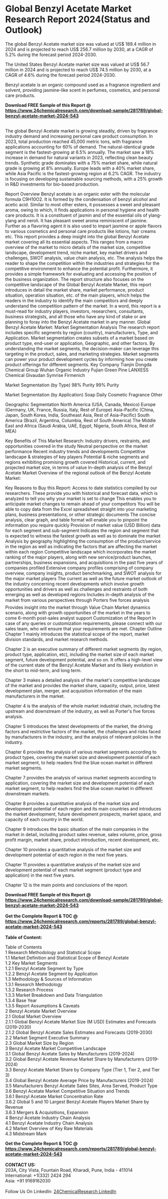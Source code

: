 <h1>Global Benzyl Acetate Market Research Report 2024(Status and Outlook)</h1><p>The global Benzyl Acetate market size was valued at US$ 189.4 million in 2024 and is projected to reach US$ 256.7 million by 2030, at a CAGR of 5.2% during the forecast period 2024-2030.</p><p>
The United States Benzyl Acetate market size was valued at US$ 56.7 million in 2024 and is projected to reach US$ 74.5 million by 2030, at a CAGR of 4.6% during the forecast period 2024-2030.</p><p>
Benzyl acetate is an organic compound used as a fragrance ingredient and solvent, providing jasmine-like scent in perfumes, cosmetics, and personal care products.</p><div><b>Download FREE Sample of this Report @ 
            <a href="https://www.24chemicalresearch.com/download-sample/281789/global-benzyl-acetate-market-2024-543">
            https://www.24chemicalresearch.com/download-sample/281789/global-benzyl-acetate-market-2024-543</a></b></div><br><p>
The global Benzyl Acetate market is growing steadily, driven by fragrance industry demand and increasing personal care product consumption. In 2023, total production reached 45,000 metric tons, with fragrance applications accounting for 60% of demand. The natural-identical grade segment is the fastest-growing at 6.5% annually. The market saw a 18% increase in demand for natural variants in 2023, reflecting clean beauty trends. Synthetic grade dominates with a 75% market share, while natural grade is growing at 8% annually. Europe leads with a 40% market share, while Asia Pacific is the fastest-growing region at 6.2% CAGR. The industry is focusing on developing sustainable sourcing methods, with a 25% growth in R&amp;D investments for bio-based production.</p><p>
Report Overview
 Benzyl acetate is an organic ester with the molecular formula C9H10O2. It is formed by the condensation of benzyl alcohol and acetic acid. Similar to most other esters, it possesses a sweet and pleasant aroma, owing to which, it finds applications in personal hygiene and health care products. It is a constituent of jasmin and of the essential oils of ylang-ylang and neroli. It has pleasant sweet aroma reminiscent of jasmine. Further as a flavoring agent it is also used to impart jasmine or apple flavors to various cosmetics and personal care products like lotions, hair creams etc.
 This report provides a deep insight into the global Benzyl Acetate market covering all its essential aspects. This ranges from a macro overview of the market to micro details of the market size, competitive landscape, development trend, niche market, key market drivers and challenges, SWOT analysis, value chain analysis, etc.
 The analysis helps the reader to shape the competition within the industries and strategies for the competitive environment to enhance the potential profit. Furthermore, it provides a simple framework for evaluating and accessing the position of the business organization. The report structure also focuses on the competitive landscape of the Global Benzyl Acetate Market, this report introduces in detail the market share, market performance, product situation, operation situation, etc. of the main players, which helps the readers in the industry to identify the main competitors and deeply understand the competition pattern of the market.
 In a word, this report is a must-read for industry players, investors, researchers, consultants, business strategists, and all those who have any kind of stake or are planning to foray into the Benzyl Acetate market in any manner.
 Global Benzyl Acetate Market: Market Segmentation Analysis
 The research report includes specific segments by region (country), manufacturers, Type, and Application. Market segmentation creates subsets of a market based on product type, end-user or application, Geographic, and other factors. By understanding the market segments, the decision-maker can leverage this targeting in the product, sales, and marketing strategies. Market segments can power your product development cycles by informing how you create product offerings for different segments.
 Key Company
 Tianjin Dongda Chemical Group
 Wuhan Organic Industry
 Fujian Green Pine
 LANXESS Chemical
 Givaudan
 Symrise
 Firmenich</p><p>
 Market Segmentation (by Type)
 98% Purity
 99% Purity</p><p>
 Market Segmentation (by Application)
 Soap
 Daily Cosmetic Fragrance
 Other</p><p>
 Geographic Segmentation
 North America (USA, Canada, Mexico)
 Europe (Germany, UK, France, Russia, Italy, Rest of Europe)
 Asia-Pacific (China, Japan, South Korea, India, Southeast Asia, Rest of Asia-Pacific)
 South America (Brazil, Argentina, Columbia, Rest of South America)
 The Middle East and Africa (Saudi Arabia, UAE, Egypt, Nigeria, South Africa, Rest of MEA)</p><p>
 Key Benefits of This Market Research:
 Industry drivers, restraints, and opportunities covered in the study
 Neutral perspective on the market performance
 Recent industry trends and developments
 Competitive landscape &amp; strategies of key players
 Potential &amp; niche segments and regions exhibiting promising growth covered
 Historical, current, and projected market size, in terms of value
 In-depth analysis of the Benzyl Acetate Market
 Overview of the regional outlook of the Benzyl Acetate Market:</p><p>
 Key Reasons to Buy this Report:
 Access to date statistics compiled by our researchers. These provide you with historical and forecast data, which is analyzed to tell you why your market is set to change
 This enables you to anticipate market changes to remain ahead of your competitors
 You will be able to copy data from the Excel spreadsheet straight into your marketing plans, business presentations, or other strategic documents
 The concise analysis, clear graph, and table format will enable you to pinpoint the information you require quickly
 Provision of market value (USD Billion) data for each segment and sub-segment
 Indicates the region and segment that is expected to witness the fastest growth as well as to dominate the market
 Analysis by geography highlighting the consumption of the product/service in the region as well as indicating the factors that are affecting the market within each region
 Competitive landscape which incorporates the market ranking of the major players, along with new service/product launches, partnerships, business expansions, and acquisitions in the past five years of companies profiled
 Extensive company profiles comprising of company overview, company insights, product benchmarking, and SWOT analysis for the major market players
 The current as well as the future market outlook of the industry concerning recent developments which involve growth opportunities and drivers as well as challenges and restraints of both emerging as well as developed regions
 Includes in-depth analysis of the market from various perspectives through Porters five forces analysis
 Provides insight into the market through Value Chain
 Market dynamics scenario, along with growth opportunities of the market in the years to come
 6-month post-sales analyst support
 Customization of the Report
 In case of any queries or customization requirements, please connect with our sales team, who will ensure that your requirements are met.
 Chapter Outline
 Chapter 1 mainly introduces the statistical scope of the report, market division standards, and market research methods.</p><p>
 Chapter 2 is an executive summary of different market segments (by region, product type, application, etc), including the market size of each market segment, future development potential, and so on. It offers a high-level view of the current state of the Benzyl Acetate Market and its likely evolution in the short to mid-term, and long term.</p><p>
 Chapter 3 makes a detailed analysis of the market's competitive landscape of the market and provides the market share, capacity, output, price, latest development plan, merger, and acquisition information of the main manufacturers in the market.</p><p>
 Chapter 4 is the analysis of the whole market industrial chain, including the upstream and downstream of the industry, as well as Porter's five forces analysis.</p><p>
 Chapter 5 introduces the latest developments of the market, the driving factors and restrictive factors of the market, the challenges and risks faced by manufacturers in the industry, and the analysis of relevant policies in the industry.</p><p>
 Chapter 6 provides the analysis of various market segments according to product types, covering the market size and development potential of each market segment, to help readers find the blue ocean market in different market segments.</p><p>
 Chapter 7 provides the analysis of various market segments according to application, covering the market size and development potential of each market segment, to help readers find the blue ocean market in different downstream markets.</p><p>
 Chapter 8 provides a quantitative analysis of the market size and development potential of each region and its main countries and introduces the market development, future development prospects, market space, and capacity of each country in the world.</p><p>
 Chapter 9 introduces the basic situation of the main companies in the market in detail, including product sales revenue, sales volume, price, gross profit margin, market share, product introduction, recent development, etc.</p><p>
 Chapter 10 provides a quantitative analysis of the market size and development potential of each region in the next five years.</p><p>
 Chapter 11 provides a quantitative analysis of the market size and development potential of each market segment (product type and application) in the next five years.</p><p>
 Chapter 12 is the main points and conclusions of the report.</p><div><b>Download FREE Sample of this Report @ 
            <a href="https://www.24chemicalresearch.com/download-sample/281789/global-benzyl-acetate-market-2024-543">
            https://www.24chemicalresearch.com/download-sample/281789/global-benzyl-acetate-market-2024-543</a></b></div><br><div><b>Get the Complete Report & TOC @ 
            <a href="https://www.24chemicalresearch.com/reports/281789/global-benzyl-acetate-market-2024-543">
            https://www.24chemicalresearch.com/reports/281789/global-benzyl-acetate-market-2024-543</a></b></div><br>
            <b>Table of Content:</b><p>Table of Contents<br />
 1 Research Methodology and Statistical Scope<br />
 1.1 Market Definition and Statistical Scope of Benzyl Acetate<br />
 1.2 Key Market Segments<br />
 1.2.1 Benzyl Acetate Segment by Type<br />
 1.2.2 Benzyl Acetate Segment by Application<br />
 1.3 Methodology & Sources of Information<br />
 1.3.1 Research Methodology<br />
 1.3.2 Research Process<br />
 1.3.3 Market Breakdown and Data Triangulation<br />
 1.3.4 Base Year<br />
 1.3.5 Report Assumptions & Caveats<br />
 2 Benzyl Acetate Market Overview<br />
 2.1 Global Market Overview<br />
 2.1.1 Global Benzyl Acetate Market Size (M USD) Estimates and Forecasts (2019-2030)<br />
 2.1.2 Global Benzyl Acetate Sales Estimates and Forecasts (2019-2030)<br />
 2.2 Market Segment Executive Summary<br />
 2.3 Global Market Size by Region<br />
 3 Benzyl Acetate Market Competitive Landscape<br />
 3.1 Global Benzyl Acetate Sales by Manufacturers (2019-2024)<br />
 3.2 Global Benzyl Acetate Revenue Market Share by Manufacturers (2019-2024)<br />
 3.3 Benzyl Acetate Market Share by Company Type (Tier 1, Tier 2, and Tier 3)<br />
 3.4 Global Benzyl Acetate Average Price by Manufacturers (2019-2024)<br />
 3.5 Manufacturers Benzyl Acetate Sales Sites, Area Served, Product Type<br />
 3.6 Benzyl Acetate Market Competitive Situation and Trends<br />
 3.6.1 Benzyl Acetate Market Concentration Rate<br />
 3.6.2 Global 5 and 10 Largest Benzyl Acetate Players Market Share by Revenue<br />
 3.6.3 Mergers & Acquisitions, Expansion<br />
 4 Benzyl Acetate Industry Chain Analysis<br />
 4.1 Benzyl Acetate Industry Chain Analysis<br />
 4.2 Market Overview of Key Raw Materials<br />
 4.3 Midstream Mark</p><div><b>Get the Complete Report & TOC @ 
            <a href="https://www.24chemicalresearch.com/reports/281789/global-benzyl-acetate-market-2024-543">
            https://www.24chemicalresearch.com/reports/281789/global-benzyl-acetate-market-2024-543</a></b></div><br><b>CONTACT US:</b><br>
            203A, City Vista, Fountain Road, Kharadi, Pune, India - 411014<br>
            International: +1(332) 2424 294<br>
            Asia: +91 9169162030 <br><br>
            Follow Us On LinkedIn: <a href="https://www.linkedin.com/company/24chemicalresearch/">24ChemicalResearch LinkedIn</a>